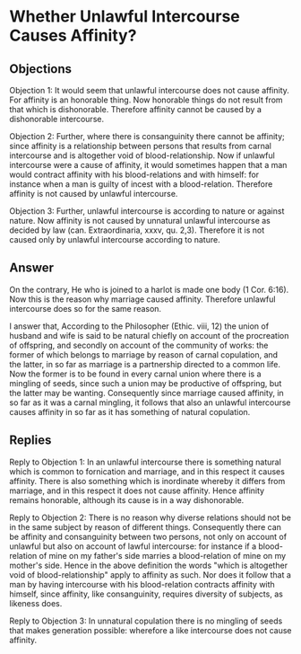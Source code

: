 # Whether Unlawful Intercourse Causes Affinity?

## Objections

Objection 1: It would seem that unlawful intercourse does not cause affinity. For affinity is an honorable thing. Now honorable things do not result from that which is dishonorable. Therefore affinity cannot be caused by a dishonorable intercourse.

Objection 2: Further, where there is consanguinity there cannot be affinity; since affinity is a relationship between persons that results from carnal intercourse and is altogether void of blood-relationship. Now if unlawful intercourse were a cause of affinity, it would sometimes happen that a man would contract affinity with his blood-relations and with himself: for instance when a man is guilty of incest with a blood-relation. Therefore affinity is not caused by unlawful intercourse.

Objection 3: Further, unlawful intercourse is according to nature or against nature. Now affinity is not caused by unnatural unlawful intercourse as decided by law (can. Extraordinaria, xxxv, qu. 2,3). Therefore it is not caused only by unlawful intercourse according to nature.

## Answer

On the contrary, He who is joined to a harlot is made one body (1 Cor. 6:16). Now this is the reason why marriage caused affinity. Therefore unlawful intercourse does so for the same reason.

I answer that, According to the Philosopher (Ethic. viii, 12) the union of husband and wife is said to be natural chiefly on account of the procreation of offspring, and secondly on account of the community of works: the former of which belongs to marriage by reason of carnal copulation, and the latter, in so far as marriage is a partnership directed to a common life. Now the former is to be found in every carnal union where there is a mingling of seeds, since such a union may be productive of offspring, but the latter may be wanting. Consequently since marriage caused affinity, in so far as it was a carnal mingling, it follows that also an unlawful intercourse causes affinity in so far as it has something of natural copulation.

## Replies

Reply to Objection 1: In an unlawful intercourse there is something natural which is common to fornication and marriage, and in this respect it causes affinity. There is also something which is inordinate whereby it differs from marriage, and in this respect it does not cause affinity. Hence affinity remains honorable, although its cause is in a way dishonorable.

Reply to Objection 2: There is no reason why diverse relations should not be in the same subject by reason of different things. Consequently there can be affinity and consanguinity between two persons, not only on account of unlawful but also on account of lawful intercourse: for instance if a blood-relation of mine on my father's side marries a blood-relation of mine on my mother's side. Hence in the above definition the words "which is altogether void of blood-relationship" apply to affinity as such. Nor does it follow that a man by having intercourse with his blood-relation contracts affinity with himself, since affinity, like consanguinity, requires diversity of subjects, as likeness does.

Reply to Objection 3: In unnatural copulation there is no mingling of seeds that makes generation possible: wherefore a like intercourse does not cause affinity.